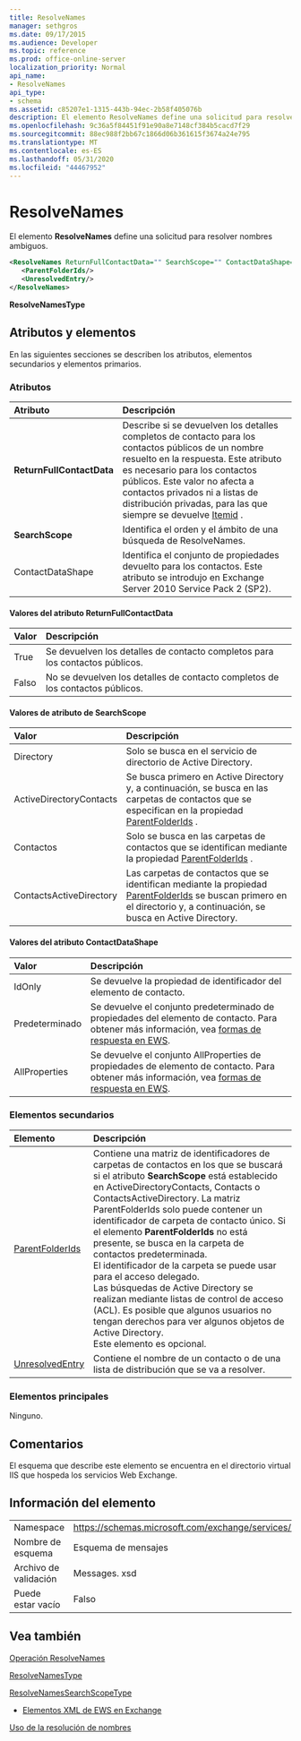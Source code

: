 ```yaml
---
title: ResolveNames
manager: sethgros
ms.date: 09/17/2015
ms.audience: Developer
ms.topic: reference
ms.prod: office-online-server
localization_priority: Normal
api_name:
- ResolveNames
api_type:
- schema
ms.assetid: c85207e1-1315-443b-94ec-2b58f405076b
description: El elemento ResolveNames define una solicitud para resolver nombres ambiguos.
ms.openlocfilehash: 9c36a5f84451f91e90a8e7148cf384b5cacd7f29
ms.sourcegitcommit: 88ec988f2bb67c1866d06b361615f3674a24e795
ms.translationtype: MT
ms.contentlocale: es-ES
ms.lasthandoff: 05/31/2020
ms.locfileid: "44467952"
---
```

# <a name="resolvenames"></a>ResolveNames

El elemento **ResolveNames** define una solicitud para resolver nombres ambiguos. 
  
```XML
<ResolveNames ReturnFullContactData="" SearchScope="" ContactDataShape="">
   <ParentFolderIds/>
   <UnresolvedEntry/>
</ResolveNames>
```

 **ResolveNamesType**
## <a name="attributes-and-elements"></a>Atributos y elementos

En las siguientes secciones se describen los atributos, elementos secundarios y elementos primarios.
  
### <a name="attributes"></a>Atributos

|**Atributo**|**Descripción**|
|:-----|:-----|
|**ReturnFullContactData** <br/> |Describe si se devuelven los detalles completos de contacto para los contactos públicos de un nombre resuelto en la respuesta. Este atributo es necesario para los contactos públicos. Este valor no afecta a contactos privados ni a listas de distribución privadas, para las que siempre se devuelve [Itemid](itemid.md) .  <br/> |
|**SearchScope** <br/> |Identifica el orden y el ámbito de una búsqueda de ResolveNames.  <br/> |
|ContactDataShape  <br/> |Identifica el conjunto de propiedades devuelto para los contactos. Este atributo se introdujo en Exchange Server 2010 Service Pack 2 (SP2).  <br/> |
   
#### <a name="returnfullcontactdata-attribute-values"></a>Valores del atributo ReturnFullContactData

|**Valor**|**Descripción**|
|:-----|:-----|
|True  <br/> |Se devuelven los detalles de contacto completos para los contactos públicos.  <br/> |
|Falso  <br/> |No se devuelven los detalles de contacto completos de los contactos públicos.  <br/> |
   
#### <a name="searchscope-attribute-values"></a>Valores de atributo de SearchScope

|**Valor**|**Descripción**|
|:-----|:-----|
|Directory  <br/> |Solo se busca en el servicio de directorio de Active Directory.  <br/> |
|ActiveDirectoryContacts  <br/> |Se busca primero en Active Directory y, a continuación, se busca en las carpetas de contactos que se especifican en la propiedad [ParentFolderIds](parentfolderids.md) .  <br/> |
|Contactos  <br/> |Solo se busca en las carpetas de contactos que se identifican mediante la propiedad [ParentFolderIds](parentfolderids.md) .  <br/> |
|ContactsActiveDirectory  <br/> |Las carpetas de contactos que se identifican mediante la propiedad [ParentFolderIds](parentfolderids.md) se buscan primero en el directorio y, a continuación, se busca en Active Directory.  <br/> |
   
#### <a name="contactdatashape-attribute-values"></a>Valores del atributo ContactDataShape

|**Valor**|**Descripción**|
|:-----|:-----|
|IdOnly  <br/> |Se devuelve la propiedad de identificador del elemento de contacto.  <br/> |
|Predeterminado  <br/> |Se devuelve el conjunto predeterminado de propiedades del elemento de contacto. Para obtener más información, vea [formas de respuesta en EWS](https://msdn.microsoft.com/library/1c5ddc0a-c4e0-4488-8972-7543b5b464df%28Office.15%29.aspx).  <br/> |
|AllProperties  <br/> |Se devuelve el conjunto AllProperties de propiedades de elemento de contacto. Para obtener más información, vea [formas de respuesta en EWS](https://msdn.microsoft.com/library/1c5ddc0a-c4e0-4488-8972-7543b5b464df%28Office.15%29.aspx).  <br/> |
   
### <a name="child-elements"></a>Elementos secundarios

|**Elemento**|**Descripción**|
|:-----|:-----|
|[ParentFolderIds](parentfolderids.md) <br/> |Contiene una matriz de identificadores de carpetas de contactos en los que se buscará si el atributo **SearchScope** está establecido en ActiveDirectoryContacts, Contacts o ContactsActiveDirectory. La matriz ParentFolderIds solo puede contener un identificador de carpeta de contacto único. Si el elemento **ParentFolderIds** no está presente, se busca en la carpeta de contactos predeterminada.  <br/> El identificador de la carpeta se puede usar para el acceso delegado.  <br/> Las búsquedas de Active Directory se realizan mediante listas de control de acceso (ACL). Es posible que algunos usuarios no tengan derechos para ver algunos objetos de Active Directory.  <br/> Este elemento es opcional.  <br/> |
|[UnresolvedEntry](unresolvedentry.md) <br/> |Contiene el nombre de un contacto o de una lista de distribución que se va a resolver.  <br/> |
   
### <a name="parent-elements"></a>Elementos principales

Ninguno.
  
## <a name="remarks"></a>Comentarios

El esquema que describe este elemento se encuentra en el directorio virtual IIS que hospeda los servicios Web Exchange.
  
## <a name="element-information"></a>Información del elemento

|||
|:-----|:-----|
|Namespace  <br/> |https://schemas.microsoft.com/exchange/services/2006/messages  <br/> |
|Nombre de esquema  <br/> |Esquema de mensajes  <br/> |
|Archivo de validación  <br/> |Messages. xsd  <br/> |
|Puede estar vacío  <br/> |Falso  <br/> |
   
## <a name="see-also"></a>Vea también



[Operación ResolveNames](resolvenames-operation.md)
  
[ResolveNamesType](https://msdn.microsoft.com/library/ExchangeWebServices.ResolveNamesType.aspx)
  
[ResolveNamesSearchScopeType](https://msdn.microsoft.com/library/ExchangeWebServices.ResolveNamesSearchScopeType.aspx)


- [Elementos XML de EWS en Exchange](ews-xml-elements-in-exchange.md)


[Uso de la resolución de nombres](https://msdn.microsoft.com/library/9257fb07-89d2-46eb-b885-e2173fe6fbc1%28Office.15%29.aspx)

